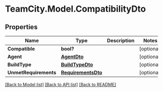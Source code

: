 # TeamCity.Model.CompatibilityDto
## Properties

Name | Type | Description | Notes
------------ | ------------- | ------------- | -------------
**Compatible** | **bool?** |  | [optional] 
**Agent** | [**AgentDto**](AgentDto.md) |  | [optional] 
**BuildType** | [**BuildTypeDto**](BuildTypeDto.md) |  | [optional] 
**UnmetRequirements** | [**RequirementsDto**](RequirementsDto.md) |  | [optional] 

[[Back to Model list]](../README.md#documentation-for-models) [[Back to API list]](../README.md#documentation-for-api-endpoints) [[Back to README]](../README.md)

